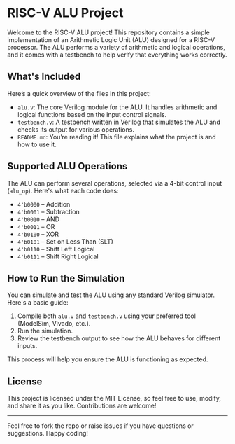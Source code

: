 # RISC-V ALU Project

Welcome to the RISC-V ALU project! This repository contains a simple implementation of an Arithmetic Logic Unit (ALU) designed for a RISC-V processor. The ALU performs a variety of arithmetic and logical operations, and it comes with a testbench to help verify that everything works correctly.

## What's Included

Here’s a quick overview of the files in this project:

- `alu.v`: The core Verilog module for the ALU. It handles arithmetic and logical functions based on the input control signals.
- `testbench.v`: A testbench written in Verilog that simulates the ALU and checks its output for various operations.
- `README.md`: You’re reading it! This file explains what the project is and how to use it.

## Supported ALU Operations

The ALU can perform several operations, selected via a 4-bit control input (`alu_op`). Here's what each code does:

- `4'b0000` – Addition  
- `4'b0001` – Subtraction  
- `4'b0010` – AND  
- `4'b0011` – OR  
- `4'b0100` – XOR  
- `4'b0101` – Set on Less Than (SLT)  
- `4'b0110` – Shift Left Logical  
- `4'b0111` – Shift Right Logical  

## How to Run the Simulation

You can simulate and test the ALU using any standard Verilog simulator. Here's a basic guide:

1. Compile both `alu.v` and `testbench.v` using your preferred tool (ModelSim, Vivado, etc.).
2. Run the simulation.
3. Review the testbench output to see how the ALU behaves for different inputs.

This process will help you ensure the ALU is functioning as expected.

## License

This project is licensed under the MIT License, so feel free to use, modify, and share it as you like. Contributions are welcome!

---

Feel free to fork the repo or raise issues if you have questions or suggestions. Happy coding!
